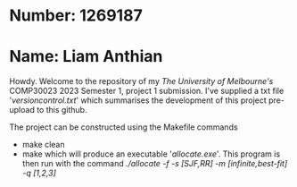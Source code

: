 # Number: 1269187
# Name: Liam Anthian
Howdy. Welcome to the repository of my *The University of Melbourne's* COMP30023
2023 Semester 1, project 1 submission.
I've supplied a txt file '*versioncontrol.txt*' which summarises the development
of this project pre-upload to this github. 

The project can be constructed using the Makefile commands
* make clean
* make
which will produce an executable '*allocate.exe*'. This program is then run with
the command *./allocate -f <input-file> -s [SJF,RR] -m [infinite,best-fit] -q [1,2,3]*
